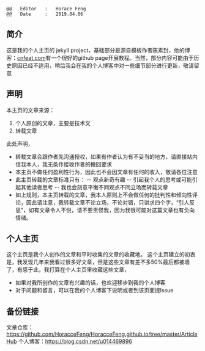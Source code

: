 	@@   Editor   :   Horace Feng
	@@   Date     :   2019.04.06


## 简介

这是我的个人主页的 jekyll project，基础部分是源自模板作者陈素封，他的博客：[cnfeat.com](cnfeat.com)有一个很好的github page开展教程。当然，部分内容可能由于历史原因已经不适用，稍后我会在我的个人博客中对一些细节部分进行更新，敬请留意


## 声明

本主页的文章来源：
1. 个人原创的文章，主要是技术文
2. 转载文章

此处声明，
- 转载文章会跟作者先沟通授权，如果有作者认为有不妥当的地方，请直接站内信我本人，我无条件接收作者的撤回要求
- 本主页不做任何盈利性行为，因此也不会因文章有任何的收入，敬请各位注意
- 此主页转载的文章标准只有：
-- 观点新奇有趣
-- 引起我个人的思考或可能引起其他读者思考
-- 我也会刻意平衡不同观点不同立场而转载文章
- 如上规则，本主页转载的文章，我本人原则上不会做任何的批判性和倾向性评论，因此请注意，我转载文章不论立场，不论对错，只讲求四个字，“引人反思”，如有文章令人不悦，请不要责怪我，因为我很可能对这篇文章也有负向情绪。


## 个人主页

这个主页是我个人创作的文章和平时收集的文章的收藏地。
这个主页建立的初衷是，我发现几年来我看过很多好文章，但是这些文章有差不多50%最后都被墙了，有感于此，我打算在个人主页里收藏这些文章，
- 如果对我所创作的文章有兴趣的话，也欢迎移步到我的个人博客
- 对于问题和留言，可以在我的个人博客下说明或者到该页面提Issue


## 备份链接

文章仓库：https://github.com/HoracceFeng/HoracceFeng.github.io/tree/master/ArticleHub
个人博客：https://blog.csdn.net/u014469896

